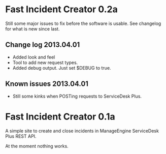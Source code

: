Fast Incident Creator 0.2a
==========================

Still some major issues to fix before the software is usable. See changelog for what is new since last.


Change log 2013.04.01
--------------------------

* Added look and feel
* Tool to add new request types.
* Added debug output. Just set $DEBUG to true.


Known issues 2013.04.01
---------------------------

* Still some kinks when POSTing requests to ServiceDesk Plus. 









Fast Incident Creator 0.1a
==========================

A simple site to create and close incidents in ManageEngine ServiceDesk Plus REST API.

At the moment nothing works.

